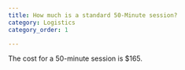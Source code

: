 ```yaml
---
title: How much is a standard 50-Minute session?
category: Logistics
category_order: 1

---
```

<p>The cost for a 50-minute session is $165.</p>
